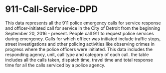 # 911-Call-Service-DPD
This data represents all the 911 police emergency calls for service response and officer-initiated call for service in the City of Detroit from the beginning September 20, 2016 - present. People call 911 to request police services during emergency. Calls for which officer was initiated include traffic stops, street investigations and other policing activities like observing crimes in progress where the police officers were initiated. This data includes the responding agency, unit, call type and category of each call. the table includes all the calls taken, dispatch time, travel time and total response time for all the calls serviced by a police agency.

